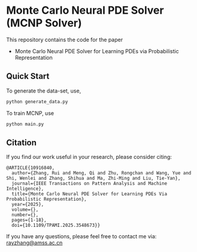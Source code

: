 # Monte Carlo Neural PDE Solver (MCNP Solver)

This repository contains the code for the paper
- Monte Carlo Neural PDE Solver for Learning PDEs via Probabilistic Representation

## Quick Start

To generate the data-set, use, 
```bash
python generate_data.py
```
To train MCNP, use
```bash
python main.py
```

## Citation

If you find our work useful in your research, please consider citing:
```
@ARTICLE{10916840,
  author={Zhang, Rui and Meng, Qi and Zhu, Rongchan and Wang, Yue and Shi, Wenlei and Zhang, Shihua and Ma, Zhi-Ming and Liu, Tie-Yan},
  journal={IEEE Transactions on Pattern Analysis and Machine Intelligence}, 
  title={Monte Carlo Neural PDE Solver for Learning PDEs Via Probabilistic Representation}, 
  year={2025},
  volume={},
  number={},
  pages={1-18},
  doi={10.1109/TPAMI.2025.3548673}}
```

If you have any questions, please feel free to contact me via: rayzhang@amss.ac.cn
